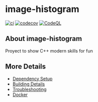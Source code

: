 # image-histogram

[![ci](https://github.com/rtoledano/image-histogram/actions/workflows/ci.yml/badge.svg)](https://github.com/rtoledano/image-histogram/actions/workflows/ci.yml)
[![codecov](https://codecov.io/gh/rtoledano/image-histogram/branch/main/graph/badge.svg)](https://codecov.io/gh/rtoledano/image-histogram)
[![CodeQL](https://github.com/rtoledano/image-histogram/actions/workflows/codeql-analysis.yml/badge.svg)](https://github.com/rtoledano/image-histogram/actions/workflows/codeql-analysis.yml)

## About image-histogram
Proyect to show C++ modern skills for fun


## More Details

 * [Dependency Setup](README_dependencies.md)
 * [Building Details](README_building.md)
 * [Troubleshooting](README_troubleshooting.md)
 * [Docker](README_docker.md)
